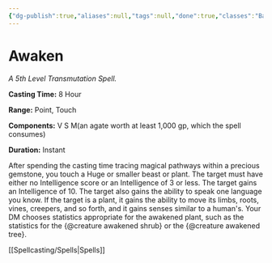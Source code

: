 ```yaml
---
{"dg-publish":true,"aliases":null,"tags":null,"done":true,"classes":"Bard, Druid,","spellLevel":5,"school":"Transmutation","source":"PHB","permalink":"/spells/awaken/","dgHomeLink":false,"dgPassFrontmatter":true}
---
```


# Awaken
*A 5th Level Transmutation Spell.*

**Casting Time:** 8 Hour

**Range:** Point, Touch

**Components:** V S M(an agate worth at least 1,000 gp, which the spell consumes)

**Duration:** Instant

After spending the casting time tracing magical pathways within a precious gemstone, you touch a Huge or smaller beast or plant. The target must have either no Intelligence score or an Intelligence of 3 or less. The target gains an Intelligence of 10. The target also gains the ability to speak one language you know. If the target is a plant, it gains the ability to move its limbs, roots, vines, creepers, and so forth, and it gains senses similar to a human's. Your DM chooses statistics appropriate for the awakened plant, such as the statistics for the {@creature awakened shrub} or the {@creature awakened tree}.

[[Spellcasting/Spells|Spells]]